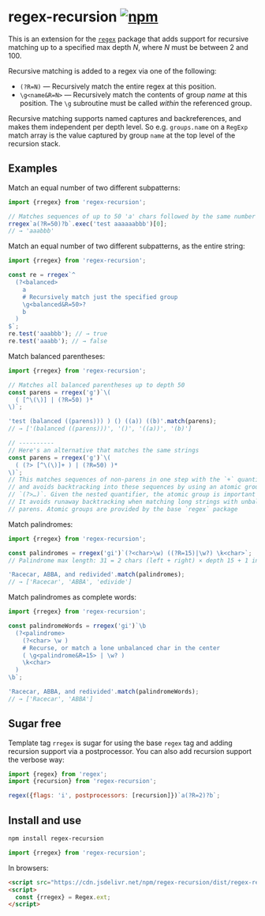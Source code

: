 # regex-recursion [![npm](https://img.shields.io/npm/v/regex-recursion)](https://www.npmjs.com/package/regex-recursion)

This is an extension for the [`regex`](https://github.com/slevithan/regex) package that adds support for recursive matching up to a specified max depth *N*, where *N* must be between 2 and 100.

Recursive matching is added to a regex via one of the following:

- `(?R=N)` — Recursively match the entire regex at this position.
- `\g<name&R=N>` — Recursively match the contents of group *name* at this position. The `\g` subroutine must be called *within* the referenced group.

Recursive matching supports named captures and backreferences, and makes them independent per depth level. So e.g. `groups.name` on a `RegExp` match array is the value captured by group `name` at the top level of the recursion stack.

## Examples

Match an equal number of two different subpatterns:

```js
import {rregex} from 'regex-recursion';

// Matches sequences of up to 50 'a' chars followed by the same number of 'b'
rregex`a(?R=50)?b`.exec('test aaaaaabbb')[0];
// → 'aaabbb'
```

Match an equal number of two different subpatterns, as the entire string:

```js
import {rregex} from 'regex-recursion';

const re = rregex`^
  (?<balanced>
    a
    # Recursively match just the specified group
    \g<balanced&R=50>?
    b
  )
$`;
re.test('aaabbb'); // → true
re.test('aaabb'); // → false
```

Match balanced parentheses:

```js
import {rregex} from 'regex-recursion';

// Matches all balanced parentheses up to depth 50
const parens = rregex('g')`\(
  ( [^\(\)] | (?R=50) )*
\)`;

'test (balanced ((parens))) ) () ((a)) ((b)'.match(parens);
// → ['(balanced ((parens)))', '()', '((a))', '(b)']

// ----------
// Here's an alternative that matches the same strings
const parens = rregex('g')`\(
  ( (?> [^\(\)]+ ) | (?R=50) )*
\)`;
// This matches sequences of non-parens in one step with the `+` quantifier,
// and avoids backtracking into these sequences by using an atomic group
// `(?>…)`. Given the nested quantifier, the atomic group is important here.
// It avoids runaway backtracking when matching long strings with unbalanced
// parens. Atomic groups are provided by the base `regex` package
```

Match palindromes:

```js
import {rregex} from 'regex-recursion';

const palindromes = rregex('gi')`(?<char>\w) ((?R=15)|\w?) \k<char>`;
// Palindrome max length: 31 = 2 chars (left + right) × depth 15 + 1 in center

'Racecar, ABBA, and redivided'.match(palindromes);
// → ['Racecar', 'ABBA', 'edivide']
```

Match palindromes as complete words:

```js
import {rregex} from 'regex-recursion';

const palindromeWords = rregex('gi')`\b
  (?<palindrome>
    (?<char> \w )
    # Recurse, or match a lone unbalanced char in the center
    ( \g<palindrome&R=15> | \w? )
    \k<char>
  )
\b`;

'Racecar, ABBA, and redivided'.match(palindromeWords);
// → ['Racecar', 'ABBA']
```

## Sugar free

Template tag `rregex` is sugar for using the base `regex` tag and adding recursion support via a postprocessor. You can also add recursion support the verbose way:

```js
import {regex} from 'regex';
import {recursion} from 'regex-recursion';

regex({flags: 'i', postprocessors: [recursion]})`a(?R=2)?b`;
```

## Install and use

```sh
npm install regex-recursion
```

```js
import {rregex} from 'regex-recursion';
```

In browsers:

```html
<script src="https://cdn.jsdelivr.net/npm/regex-recursion/dist/regex-recursion.min.js"></script>
<script>
  const {rregex} = Regex.ext;
</script>
```
